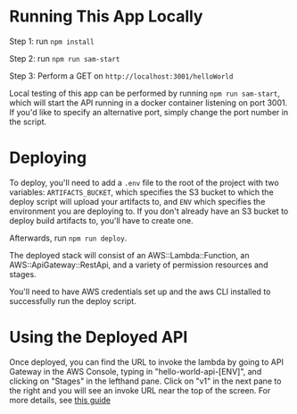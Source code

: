 # Running This App Locally

Step 1: run `npm install`

Step 2: run `npm run sam-start`

Step 3: Perform a GET on `http://localhost:3001/helloWorld`

Local testing of this app can be performed by running `npm run sam-start`, which will start the API running in a docker container listening on port 3001. If you'd like to specify an alternative port, simply change the port number in the script.

# Deploying

To deploy, you'll need to add a `.env` file to the root of the project with two variables: `ARTIFACTS_BUCKET`, which specifies the S3 bucket to which the deploy script will upload your artifacts to, and `ENV` which specifies the environment you are deploying to. If you don't already have an S3 bucket to deploy build artifacts to, you'll have to create one.

Afterwards, run `npm run deploy`.

The deployed stack will consist of an AWS::Lambda::Function, an AWS::ApiGateway::RestApi, and a variety of permission resources and stages.

You'll need to have AWS credentials set up and the aws CLI installed to successfully run the deploy script.

# Using the Deployed API

Once deployed, you can find the URL to invoke the lambda by going to API Gateway in the AWS Console, typing in "hello-world-api-[ENV]", and clicking on "Stages" in the lefthand pane. Click on "v1" in the next pane to the right and you will see an invoke URL near the top of the screen. For more details, see [this guide](https://docs.aws.amazon.com/apigateway/latest/developerguide/how-to-call-api.html#apigateway-how-to-call-rest-api)
